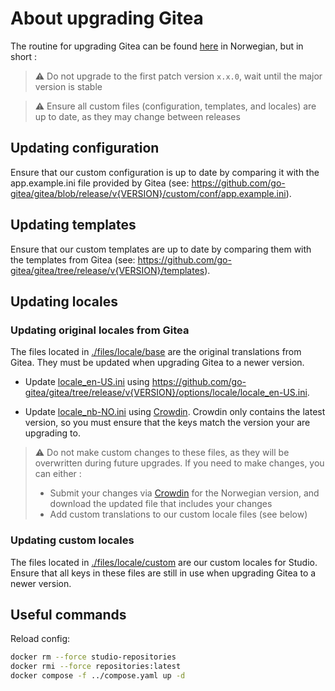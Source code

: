 # About upgrading Gitea

The routine for upgrading Gitea can be found [here](https://github.com/Altinn/altinnpedia/blob/main/content/altinn-3/ops/patching/containers/_index.md#gitea) in Norwegian, but in short :

> :warning:
> Do not upgrade to the first patch version `x.x.0`, wait until the major version is stable

> :warning:
> Ensure all custom files (configuration, templates, and locales) are up to date, as they may change between releases

## Updating configuration

Ensure that our custom configuration is up to date by comparing it with the app.example.ini file provided by Gitea (see: https://github.com/go-gitea/gitea/blob/release/v{VERSION}/custom/conf/app.example.ini).

## Updating templates

Ensure that our custom templates are up to date by comparing them with the templates from Gitea (see: https://github.com/go-gitea/gitea/tree/release/v{VERSION}/templates).

## Updating locales

### Updating original locales from Gitea

The files located in [./files/locale/base](./files/locale/base) are the original translations from Gitea. They must be updated when upgrading Gitea to a newer version.

- Update [locale_en-US.ini](./files/locale/base/locale_en-US.ini) using https://github.com/go-gitea/gitea/tree/release/v{VERSION}/options/locale/locale_en-US.ini.

- Update [locale_nb-NO.ini](./files/locale/base/locale_nb-NO.ini) using [Crowdin](https://crowdin.com/project/gitea/no). Crowdin only contains the latest version, so you must ensure that the keys match the version your are upgrading to.

> :warning:
> Do not make custom changes to these files, as they will be overwritten during future upgrades. If you need to make changes, you can either :
>
> - Submit your changes via [Crowdin](https://crowdin.com/project/gitea/no) for the Norwegian version, and download the updated file that includes your changes
> - Add custom translations to our custom locale files (see below)

### Updating custom locales

The files located in [./files/locale/custom](./files/locale/custom) are our custom locales for Studio. Ensure that all keys in these files are still in use when upgrading Gitea to a newer version.

## Useful commands

Reload config:

```bash
docker rm --force studio-repositories
docker rmi --force repositories:latest
docker compose -f ../compose.yaml up -d
```
